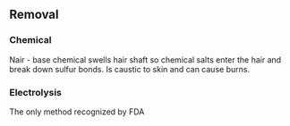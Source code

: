 

## Removal
### Chemical
Nair - base chemical swells hair shaft so chemical salts enter the hair and break down sulfur bonds. Is caustic to skin and can cause burns.
### Electrolysis 
The only method recognized by FDA
